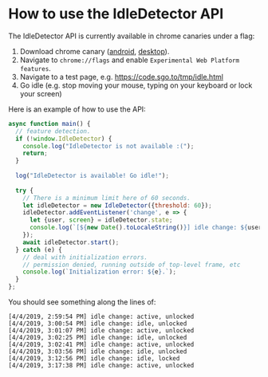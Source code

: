 # How to use the IdleDetector API

The IdleDetector API is currently available in chrome canaries under a flag:

1) Download chrome canary ([android](https://play.google.com/store/apps/details?id=com.chrome.canary), [desktop](https://www.google.com/chrome/canary/)).
2) Navigate to `chrome://flags` and enable `Experimental Web Platform features`.
3) Navigate to a test page, e.g. https://code.sgo.to/tmp/idle.html
4) Go idle (e.g. stop moving your mouse, typing on your keyboard or lock your screen)

Here is an example of how to use the API:

```javascript
async function main() {
  // feature detection.
  if (!window.IdleDetector) {
    console.log("IdleDetector is not available :(");
    return;
  }
  
  log("IdleDetector is available! Go idle!");
  
  try {
    // There is a minimum limit here of 60 seconds.
    let idleDetector = new IdleDetector({threshold: 60});
    idleDetector.addEventListener('change', e => {
      let {user, screen} = idleDetector.state;
      console.log(`[${new Date().toLocaleString()}] idle change: ${user}, ${screen}`);
    });
    await idleDetector.start();
  } catch (e) {
    // deal with initialization errors.
    // permission denied, running outside of top-level frame, etc
    console.log(`Initialization error: ${e}.`);
  }
};
```

You should see something along the lines of:

```
[4/4/2019, 2:59:54 PM] idle change: active, unlocked
[4/4/2019, 3:00:54 PM] idle change: idle, unlocked
[4/4/2019, 3:01:07 PM] idle change: active, unlocked
[4/4/2019, 3:02:25 PM] idle change: idle, unlocked
[4/4/2019, 3:02:41 PM] idle change: active, unlocked
[4/4/2019, 3:03:56 PM] idle change: idle, unlocked
[4/4/2019, 3:12:56 PM] idle change: idle, locked
[4/4/2019, 3:17:38 PM] idle change: active, unlocked
```
